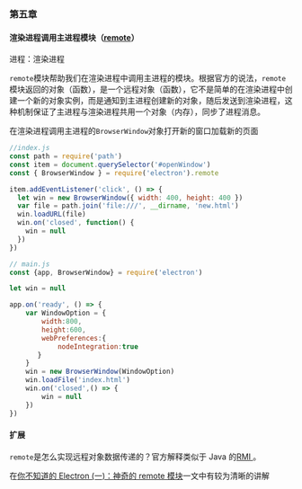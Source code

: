 ### 第五章



 #### 渲染进程调用主进程模块（[remote](https://electronjs.org/docs/api/remote#remote)）

进程：渲染进程

`remote`模块帮助我们在渲染进程中调用主进程的模块。根据官方的说法，`remote`模块返回的对象（函数），是一个远程对象（函数），它不是简单的在渲染进程中创建一个新的对象实例，而是通知到主进程创建新的对象，随后发送到渲染进程，这种机制保证了主进程与渲染进程共用一个对象（内存），同步了进程消息。



在渲染进程调用主进程的`BrowserWindow`对象打开新的窗口加载新的页面

```javascript
//index.js
const path = require('path')
const item = document.querySelector('#openWindow')
const { BrowserWindow } = require('electron').remote

item.addEventListener('click', () => {
  let win = new BrowserWindow({ width: 400, height: 400 })
  var file = path.join('file:///', __dirname, 'new.html')
  win.loadURL(file)
  win.on('closed', function() {
    win = null
  })
})
```

```javascript
// main.js
const {app, BrowserWindow} = require('electron')

let win = null

app.on('ready', () => {
    var WindowOption = {
        width:800,
        height:600,
        webPreferences:{
            nodeIntegration:true
       }
    }
    win = new BrowserWindow(WindowOption)
    win.loadFile('index.html')
    win.on('closed',() => {
        win = null
    })
})
```



#### 扩展

`remote`是怎么实现远程对象数据传递的？官方解释类似于 Java 的[RMI ](https://en.wikipedia.org/wiki/Java_remote_method_invocation)。

在[你不知道的 Electron (一)：神奇的 remote 模块](https://imweb.io/topic/5b3b72ab4d378e703a4f4435)一文中有较为清晰的讲解
